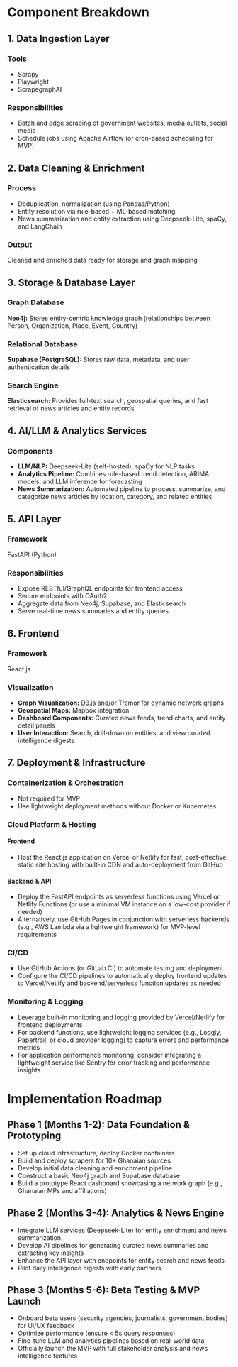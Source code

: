 # Component Breakdown

## 1. Data Ingestion Layer
### Tools
- Scrapy
- Playwright 
- ScrapegraphAI

### Responsibilities
- Batch and edge scraping of government websites, media outlets, social media
- Schedule jobs using Apache Airflow (or cron-based scheduling for MVP)

## 2. Data Cleaning & Enrichment
### Process
- Deduplication, normalization (using Pandas/Python)
- Entity resolution via rule-based + ML-based matching
- News summarization and entity extraction using Deepseek-Lite, spaCy, and LangChain

### Output
Cleaned and enriched data ready for storage and graph mapping

## 3. Storage & Database Layer
### Graph Database
**Neo4j:** Stores entity-centric knowledge graph (relationships between Person, Organization, Place, Event, Country)

### Relational Database
**Supabase (PostgreSQL):** Stores raw data, metadata, and user authentication details

### Search Engine
**Elasticsearch:** Provides full-text search, geospatial queries, and fast retrieval of news articles and entity records

## 4. AI/LLM & Analytics Services
### Components
- **LLM/NLP:** Deepseek-Lite (self-hosted), spaCy for NLP tasks
- **Analytics Pipeline:** Combines rule-based trend detection, ARIMA models, and LLM inference for forecasting
- **News Summarization:** Automated pipeline to process, summarize, and categorize news articles by location, category, and related entities

## 5. API Layer
### Framework
FastAPI (Python)

### Responsibilities
- Expose RESTful/GraphQL endpoints for frontend access
- Secure endpoints with OAuth2
- Aggregate data from Neo4j, Supabase, and Elasticsearch
- Serve real-time news summaries and entity queries

## 6. Frontend
### Framework
React.js

### Visualization
- **Graph Visualization:** D3.js and/or Tremor for dynamic network graphs
- **Geospatial Maps:** Mapbox integration
- **Dashboard Components:** Curated news feeds, trend charts, and entity detail panels
- **User Interaction:** Search, drill-down on entities, and view curated intelligence digests

## 7. Deployment & Infrastructure

### Containerization & Orchestration
- Not required for MVP
- Use lightweight deployment methods without Docker or Kubernetes

### Cloud Platform & Hosting

#### Frontend
- Host the React.js application on Vercel or Netlify for fast, cost-effective static site hosting with built-in CDN and auto-deployment from GitHub

#### Backend & API
- Deploy the FastAPI endpoints as serverless functions using Vercel or Netlify Functions (or use a minimal VM instance on a low-cost provider if needed)
- Alternatively, use GitHub Pages in conjunction with serverless backends (e.g., AWS Lambda via a lightweight framework) for MVP-level requirements

### CI/CD
- Use GitHub Actions (or GitLab CI) to automate testing and deployment
- Configure the CI/CD pipelines to automatically deploy frontend updates to Vercel/Netlify and backend/serverless function updates as needed

### Monitoring & Logging
- Leverage built-in monitoring and logging provided by Vercel/Netlify for frontend deployments
- For backend functions, use lightweight logging services (e.g., Loggly, Papertrail, or cloud provider logging) to capture errors and performance metrics
- For application performance monitoring, consider integrating a lightweight service like Sentry for error tracking and performance insights

# Implementation Roadmap

## Phase 1 (Months 1-2): Data Foundation & Prototyping
- Set up cloud infrastructure, deploy Docker containers
- Build and deploy scrapers for 10+ Ghanaian sources
- Develop initial data cleaning and enrichment pipeline
- Construct a basic Neo4j graph and Supabase database
- Build a prototype React dashboard showcasing a network graph (e.g., Ghanaian MPs and affiliations)

## Phase 2 (Months 3-4): Analytics & News Engine
- Integrate LLM services (Deepseek-Lite) for entity enrichment and news summarization
- Develop AI pipelines for generating curated news summaries and extracting key insights
- Enhance the API layer with endpoints for entity search and news feeds
- Pilot daily intelligence digests with early partners

## Phase 3 (Months 5-6): Beta Testing & MVP Launch
- Onboard beta users (security agencies, journalists, government bodies) for UI/UX feedback
- Optimize performance (ensure < 5s query responses)
- Fine-tune LLM and analytics pipelines based on real-world data
- Officially launch the MVP with full stakeholder analysis and news intelligence features